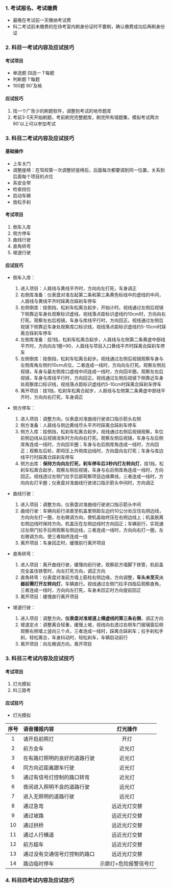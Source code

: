 <!--
本文归属项目：`driving-license`
本文修订状态：初稿 20250922
修订1：20251020 修正初稿中的错误
修订2：20251023 修正初稿中的错误，根据科目二考点实际点位修正初稿中操作
-->

### 1. 考试报名、考试缴费

- 最晚在考试前一天缴纳考试费
- 科二考试前未缴费的在待考室内刷身份证时不要刷，确认缴费成功后再刷身份证

### 2. 科目一考试内容及应试技巧

#### 考试项目

- 单选题 四选一 1'每题
- 判断题 1'每题
- 100题 90'及格

#### 应试技巧

1. 找一个广告少的刷题软件，调整到考试的地市题库
2. 考前3-5天开始刷题，考前刷完完整题库，刷完所有错题集，模拟考试两次90'以上可以参加考试

### 3. 科目二考试内容及应试技巧

#### 基础操作

- 上车关门
- 调整座椅：在驾校第一次调整好座椅后，后面每次都要调到同一位置，关系到后面每个项目的点位
- 系安全带
- 检查挡位
- 启动车辆
- 放松手刹

#### 考试项目

1. 倒车入库
2. 侧方停车
3. 曲线行驶
4. 直角转弯
5. 坡道行驶

#### 应试技巧

- 倒车入库：  
  1. 进入项目：人肩线与黄线平齐时，方向向左打死，车身调正
  2. 右倒库准备：仪表盘对准左起第二条和第三条黄色标线中的虚线的中间，人肩线与黄线平齐时踩离合踩刹车停车
  3. 右侧倒库：挂倒挡，松刹车松离合起步，开始计时。视线通过左侧后视镜下侧靠近车身处观察标识虚线，视线落点距标识虚线约10cm时，方向向右打死。观察左右后视镜，车身与库线平行时，方向回正。视线通过左侧后视镜下侧靠近车身处观察库口标识线，视线落点距标识虚线约5-10cm时踩离合踩刹车停车
  4. 左倒库准备：挂1挡，松刹车松离合起步，人肩线与左侧第二条黄虚中部线平齐时，方向向左1圈+90，人肩线与项目入口黄线平齐时踩离合踩刹车停车
  5. 左侧倒库：挂倒挡，松刹车松离合起步。视线通过左侧后视镜观察车身与左侧库角左侧约10cm点位，二者连成一线时，方向向左打死。观察左侧后视镜，车身与最左侧库口虚线中间连成一线时，方向回半圈，观察左右后视镜，车身与库线平行时，方向回正。视线通过左侧后视镜下侧靠近车身处观察库口标识线，视线落点距标识虚线约5-10cm时踩离合踩刹车停车
  6. 离开项目：挂1挡，松刹车松离合起步，人肩线与左侧第二条黄虚中部线平齐时，方向向右打死，车身调正

- 侧方停车：  
  1. 进入项目：调整方向，仪表盘对准曲线行驶进口指示箭头右侧
  2. 侧方准备：人肩线与侧边黄线尽头平齐时踩离合踩刹车停车
  3. 侧方入库：挂倒挡，松刹车松离合起步。视线通过右侧后视镜观察，车位前侧边线从后视镜消失时方向向右打死。观察左侧后视镜，车身与左后侧库角连成一线时，方向回半圈；车身与右后侧库角连成一线时，方向回正；观察左后轮，即将压上外侧库边线时，方向盘向左打死；车身与库边线平行时踩离合踩刹车停车
  4. 侧方出库：**保持方向向左打死，刹车停车后3秒内打左转向灯**，挂1挡，松刹车松离合起步。观察左侧后视镜，车身与右后侧库角连成一线时，方向回正。视线透过左侧门拉手后部观察项目边缘黄线，三者连成一线时，方向向右打半圈；仪表盘对准曲线行驶进口指示箭头中间时，方向调正

- 曲线行驶：
  1. 进入项目：调整方向，仪表盘对准曲线行驶进口指示箭头中间
  2. 曲线行驶：车辆向前行进直至机盖里侧距左边约10公分处压住右侧边线，方向向左打一圈，左右微调方向，使机盖始终压在右侧边线上；机盖脱离右侧边线时保持方向，机盖压在左侧边线时方向回正；车辆前行，实现通过左侧门拉手后侧观察左侧边线，三者连成一线时，方向向右打一圈，左右微调方向，使三者始终连成一线
  3. 离开项目：车身回正时，缓慢前行离开项目
   
- 直角转弯：
  1. 进入项目：离开曲线行驶，缓慢向前行驶，观察前方墙脚下铁管，机前盖完全盖住铁管时，向左打死方向，调正方向
  2. 直角转弯：仪表盘对准前方墙上筋柱右侧边缘，方向调整，**车头未至灭火器前需打开左转向灯**，车辆直行。视线通过左侧门拉手四指后观察直角，三者连成一线时，方向向左打死，车身未回正时方向提前回正
  3. 离开项目：缓慢直行离开项目

- 坡道行驶：
  1. 进入项目：调整方向，**仪表盘对准坡道上横虚线的第三条右侧**，调正方向
  2. 坡道定点：调整离合轻重，缓慢上坡，视线向右透过右侧车门玻璃窗后侧观察右侧墙上竖向三个点，三者连成一线时，踩离合踩刹车；拉手刹松手刹，轻松离合，车身抖动时，轻松刹车，车辆启动前行
  3. 离开项目：向左微调方向，离开项目

### 3. 科目三考试内容及应试技巧

#### 考试项目

1. 灯光模拟
2. 科三路考

#### 应试技巧

- 灯光模拟  

|序号|语音播报内容|灯光操作|  
|:---:|:---|:---:|  
|1|请开启前照灯|开灯|  
|2|前方会车|近光灯|  
|3|在有路灯照明的良好的道路行驶|近光灯|  
|4|同方向近距离跟车行驶|近光灯|  
|5|通过有信号灯控制的路口转弯|近光灯|  
|6|夜间进入照明不良的道路行驶|远光灯|  
|7|进入无照明的道路行驶|远光灯|  
|8|通过急弯|远近光灯交替|  
|9|通过坡路|远近光灯交替|  
|10|通过拱桥|远近光灯交替|  
|11|通过人行横道|远近光灯交替|  
|12|前方超车|远近光灯交替|  
|13|通过没有交通信号灯控制的路口|远近光灯交替| 
|14|路边临时停车|示廓灯+危险报警信号灯|  

### 4. 科目四考试内容及应试技巧
